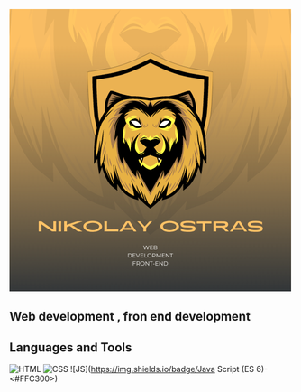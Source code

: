 ![Header](https://github.com/NikolayOstras/NikolayOstras/blob/main/assets/logo.png)
## Web development , fron end development

## Languages and Tools
![HTML](https://img.shields.io/badge/HTML5-<#FFC300>)
![CSS](https://img.shields.io/badge/CSS3-<#FFC300>)
![JS](https://img.shields.io/badge/Java Script (ES 6)-<#FFC300>)
